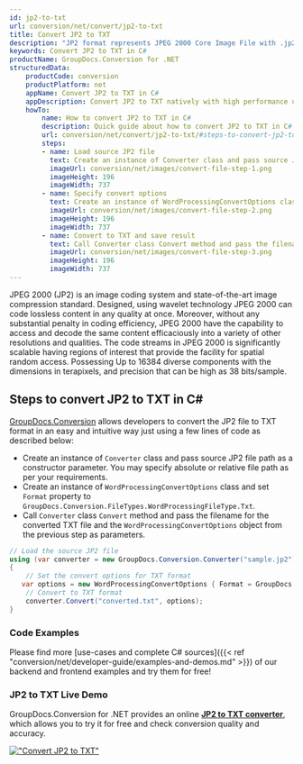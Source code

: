 ```yaml
---
id: jp2-to-txt
url: conversion/net/convert/jp2-to-txt
title: Convert JP2 to TXT
description: "JP2 format represents JPEG 2000 Core Image File with .jp2 extension. Learn how to convert JP2 to TXT file programmatically in C# language using GroupDocs.Conversion for .NET library."
keywords: Convert JP2 to TXT in C#
productName: GroupDocs.Conversion for .NET
structuredData:
    productCode: conversion
    productPlatform: net
    appName: Convert JP2 to TXT in C#
    appDescription: Convert JP2 to TXT natively with high performance using C# language and server side GroupDocs.Conversion for .NET APIs, without the use of any software like Microsoft or Open Office.
    howTo:
        name: How to convert JP2 to TXT in C# 
        description: Quick guide about how to convert JP2 to TXT in C# with high performance and accuracy.
        url: conversion/net/convert/jp2-to-txt/#steps-to-convert-jp2-to-txt-in-c
        steps:
        - name: Load source JP2 file 
          text: Create an instance of Converter class and pass source JP2 file path as a constructor parameter. You may specify absolute or relative file path as per your requirements. 
          imageUrl: conversion/net/images/convert-file-step-1.png
          imageHeight: 196
          imageWidth: 737
        - name: Specify convert options 
          text: Create an instance of WordProcessingConvertOptions class.
          imageUrl: conversion/net/images/convert-file-step-2.png
          imageHeight: 196
          imageWidth: 737
        - name: Convert to TXT and save result 
          text: Call Converter class Convert method and pass the filename for the converted HTML file and the WordProcessingConvertOptions object from the previous step as parameters.
          imageUrl: conversion/net/images/convert-file-step-3.png
          imageHeight: 196
          imageWidth: 737
---
```


JPEG 2000 (JP2) is an image coding system and state-of-the-art image compression standard. Designed, using wavelet technology JPEG 2000 can code lossless content in any quality at once. Moreover, without any substantial penalty in coding efficiency, JPEG 2000  have the capability to access and decode the same content efficaciously into a variety of other resolutions and qualities. The code streams in JPEG 2000 is significantly scalable having regions of interest that provide the facility for spatial random access. Possessing Up to 16384 diverse components with the dimensions in terapixels, and precision that can be high as 38 bits/sample.

## Steps to convert JP2 to TXT in C#

[GroupDocs.Conversion](https://products.groupdocs.com/conversion/net) allows developers to convert the JP2 file to TXT format in an easy and intuitive way just using a few lines of code as described below:

* Create an instance of `Converter` class and pass source JP2 file path as a constructor parameter. You may specify absolute or relative file path as per your requirements. 
* Create an instance of `WordProcessingConvertOptions` class and set `Format` property to `GroupDocs.Conversion.FileTypes.WordProcessingFileType.Txt`.
* Call `Converter` class `Convert` method and pass the filename for the converted TXT file and the `WordProcessingConvertOptions` object from the previous step as parameters.

```csharp
// Load the source JP2 file
using (var converter = new GroupDocs.Conversion.Converter("sample.jp2"))
{
    // Set the convert options for TXT format
   var options = new WordProcessingConvertOptions { Format = GroupDocs.Conversion.FileTypes.WordProcessingFileType.Txt };
    // Convert to TXT format
    converter.Convert("converted.txt", options);
}
```

### Code Examples

Please find more [use-cases and complete C# sources]({{< ref "conversion/net/developer-guide/examples-and-demos.md" >}}) of our backend and frontend examples and try them for free!

### JP2 to TXT Live Demo

GroupDocs.Conversion for .NET provides an online [**JP2 to TXT converter**](https://products.groupdocs.app/conversion/jp2-to-txt), which allows you to try it for free and check conversion quality and accuracy.

[!["Convert JP2 to TXT"](conversion/net/images/convert-to-txt/convert-jp2-to-txt.png)](https://products.groupdocs.app/conversion/jp2-to-txt)